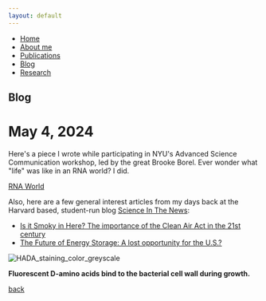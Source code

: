 ```yaml
---
layout: default
---
```

- [Home](.)
- [About me](./about-me.html)
- [Publications](./publications.html)
- [Blog](./blog.html)
- [Research](./research.html)


## Blog

# May 4, 2024

Here's a piece I wrote while participating in NYU's Advanced Science Communication workshop, led by the great Brooke Borel. Ever wonder what "life" was like in an RNA world? I did. 

  [RNA World](./rna_world.html)

Also, here are a few general interest articles from my days back at the Harvard based, student-run blog [Science In The News](https://sitn.hms.harvard.edu/):

- [Is it Smoky in Here? The importance of the Clean Air Act in the 21st century](https://sitn.hms.harvard.edu/flash/2019/smokey-importance-clean-air-act-21st-century/)
- [The Future of Energy Storage: A lost opportunity for the U.S.?](https://sitn.hms.harvard.edu/flash/2017/future-energy-storage-lost-opportunity-u-s/)

![HADA_staining_color_greyscale](https://user-images.githubusercontent.com/10761538/123298735-cc4b8500-d4e6-11eb-91ef-53e0e6c2a6a4.png)

**Fluorescent D-amino acids bind to the bacterial cell wall during growth.**

[back](./)
